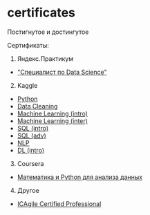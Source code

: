 # certificates
Постигнутое и достингутое

Сертификаты:
1. Яндекс.Практикум
- ["Специалист по Data Science"](https://github.com/dmitriygorlov/certificates/blob/main/Yandex_data-science.pdf)

2. Kaggle
- [Python](https://github.com/dmitriygorlov/certificates/blob/main/kaggle_Python.png)
- [Data Cleaning](https://github.com/dmitriygorlov/certificates/blob/main/kaggle_Data%20Cleaning.png)
- [Machine Learning (intro)](https://github.com/dmitriygorlov/certificates/blob/main/kaggle_Intro%20to%20Machine%20Learning.png)
- [Machine Learning (inter)](https://github.com/dmitriygorlov/certificates/blob/main/kaggle_Intermediate%20Machine%20Learning.png)
- [SQL (intro)](https://github.com/dmitriygorlov/certificates/blob/main/kaggle_SQL_intro.png)
- [SQL (adv)](https://github.com/dmitriygorlov/certificates/blob/main/kaggle_SQL_adv.png)
- [NLP](https://github.com/dmitriygorlov/certificates/blob/main/kaggle_Natural%20Language%20Processing.png)
- [DL (intro)](https://github.com/dmitriygorlov/certificates/blob/main/kaggle_Intro%20to%20Deep%20Learning.png)

3. Coursera
- [Математика и Python для анализа данных]()

4. Другое
- [ICAgile Certified Professional](https://www.icagile.com/credentials/8d00727c-e69a-49bb-b62a-70549c857403#)
